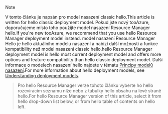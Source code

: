 > [!NOTE]
> <span data-ttu-id="895b4-101">V tomto článku je napsán pro model nasazení classic hello.</span><span class="sxs-lookup"><span data-stu-id="895b4-101">This article is written for hello classic deployment model.</span></span> <span data-ttu-id="895b4-102">Pokud jste nový tooAzure, doporučujeme místo toho použijte model nasazení Resource Manager hello.</span><span class="sxs-lookup"><span data-stu-id="895b4-102">If you're new tooAzure, we recommend that you use hello Resource Manager deployment model instead.</span></span> <span data-ttu-id="895b4-103">model nasazení Resource Manager Hello je hello aktuálního modelu nasazení a nabízí další možnosti a funkce kompatibility než model nasazení classic hello.</span><span class="sxs-lookup"><span data-stu-id="895b4-103">hello Resource Manager deployment model is hello most current deployment model and offers more options and feature compatibility than hello classic deployment model.</span></span> <span data-ttu-id="895b4-104">Další informace o modelech nasazení hello najdete v tématu [Principy modelů nasazení](../articles/resource-manager-deployment-model.md).</span><span class="sxs-lookup"><span data-stu-id="895b4-104">For more information about hello deployment models, see [Understanding deployment models](../articles/resource-manager-deployment-model.md).</span></span>

> <span data-ttu-id="895b4-105">Pro hello Resource Manager verze tohoto článku vyberte ho hello rozevíracím seznamu níže nebo z tabulky hello obsahu na levé straně hello.</span><span class="sxs-lookup"><span data-stu-id="895b4-105">For hello Resource Manager version of this article, select it from hello drop-down list below, or from hello table of contents on hello left.</span></span>
>
>